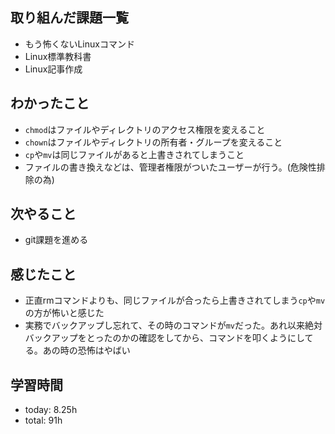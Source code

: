  ##  取り組んだ課題一覧
- もう怖くないLinuxコマンド
- Linux標準教科書
- Linux記事作成

 ##  わかったこと
- `chmod`はファイルやディレクトリのアクセス権限を変えること
- `chown`はファイルやディレクトリの所有者・グループを変えること
- `cp`や`mv`は同じファイルがあると上書きされてしまうこと
- ファイルの書き換えなどは、管理者権限がついたユーザーが行う。(危険性排除の為)


 ##  次やること
- git課題を進める

 ##  感じたこと
- 正直rmコマンドよりも、同じファイルが合ったら上書きされてしまう`cp`や`mv`の方が怖いと感じた
- 実務でバックアップし忘れて、その時のコマンドが`mv`だった。あれ以来絶対バックアップをとったのかの確認をしてから、コマンドを叩くようにしてる。あの時の恐怖はやばい

 ##  学習時間
- today: 8.25h
- total: 91h
  
